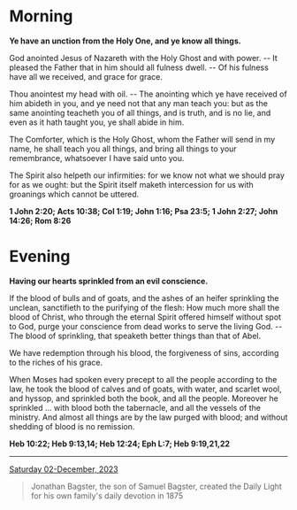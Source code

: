 # Morning

**Ye have an unction from the Holy One, and ye know all things.**
 
God anointed Jesus of Nazareth with the Holy Ghost and with power. -- It pleased the Father that in him should all fulness dwell. -- Of his fulness have all we received, and grace for grace.
 
Thou anointest my head with oil. -- The anointing which ye have received of him abideth in you, and ye need not that any man teach you: but as the same anointing teacheth you of all things, and is truth, and is no lie, and even as it hath taught you, ye shall abide in him.
 
The Comforter, which is the Holy Ghost, whom the Father will send in my name, he shall teach you all things, and bring all things to your remembrance, whatsoever I have said unto you.
 
The Spirit also helpeth our infirmities: for we know not what we should pray for as we ought: but the Spirit itself maketh intercession for us with groanings which cannot be uttered.  

**1 John 2:20; Acts 10:38; Col 1:19; John 1:16; Psa 23:5; 1 John 2:27; John 14:26; Rom 8:26**

# Evening

**Having our hearts sprinkled from an evil conscience.**
 
If the blood of bulls and of goats, and the ashes of an heifer sprinkling the unclean, sanctifieth to the purifying of the flesh: How much more shall the blood of Christ, who through the eternal Spirit offered himself without spot to God, purge your conscience from dead works to serve the living God. -- The blood of sprinkling, that speaketh better things than that of Abel.
 
We have redemption through his blood, the forgiveness of sins, according to the riches of his grace.
 
When Moses had spoken every precept to all the people according to the law, he took the blood of calves and of goats, with water, and scarlet wool, and hyssop, and sprinkled both the book, and all the people. Moreover he sprinkled ... with blood both the tabernacle, and all the vessels of the ministry. And almost all things are by the law purged with blood; and without shedding of blood is no remission.  

**Heb 10:22; Heb 9:13,14; Heb 12:24; Eph L:7; Heb 9:19,21,22**

---

[Saturday 02-December, 2023](https://t.me/s/daily_light)

> Jonathan Bagster, the son of Samuel Bagster, created the Daily Light for his own family's daily devotion in 1875

